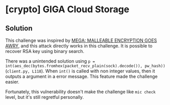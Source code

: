 # [crypto] GIGA Cloud Storage

## Solution

This challenge was inspired by [MEGA: MALLEABLE ENCRYPTION GOES AWRY](https://mega-awry.io/), and this attack directly works in this challenge. It is possible to recover RSA key using binary search.

There was a unintended solution using `p = int(aes_dec(bytes.fromhex(packet_recv_plain(sock).decode()), pw_hash))`(`client.py, L118`). When `int()` is called with non integer values, then it outputs a argument in a error message. This feature made the challenge easier.

Fortunately, this vulnerability doesn't make the challenge like `mic check` level, but it's still regretful personally.